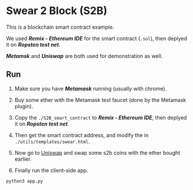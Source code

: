 # Swear 2 Block (S2B)

This is a blockchain smart contract example.

We used ***Remix - Ethereum IDE*** for the smart contract (```.sol```), then deplyed it on ***Ropsten test net***.

***Metamsk*** and ***Uniswap*** are both used for demonstration as well.

## Run
1. Make sure you have ***Metamask*** running (usually with chrome).

2. Buy some ether with the Metamask test faucet (done by the Metamask plugin).

2. Copy the ```./S2B_smart_contract``` to ***Remix - Ethereum IDE***, then deplyed it on ***Ropsten test net***.

3. Then get the smart contract address, and modify the <script> **ConAddr = {address}** </script> in ```./utils/templates/swear.html```.

4. Now go to [Uniswap](https://app.uniswap.org/#/swap?chain=mainnet) and swap some s2b coins with the ether bought earlier.

5. Finally run the client-side app.

```
python3 app.py
```
